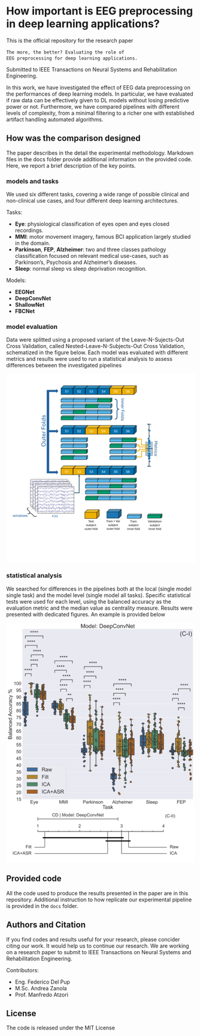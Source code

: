# How important is EEG preprocessing in deep learning applications?

This is the official repository for the research paper 

    The more, the better? Evaluating the role of
    EEG preprocessing for deep learning applications.

Submitted to IEEE Transactions on Neural Systems and Rehabilitation Engineering.

In this work, we have investigated the effect of EEG
data preprocessing on the performances of deep learning models.
In particular, we have evaluated if raw data can be
effectively given to DL models without losing predictive
power or not.
Furthermore, we have compared pipelines with different
levels of complexity, from a minimal filtering to a richer
one with established artifact handling automated algorithms.

## How was the comparison designed

The paper describes in the detail the experimental methodology. 
Markdown files in the docs folder provide additional information
on the provided code.
Here, we report a brief description of the key points.

### models and tasks

We used six different tasks, covering a wide range of possible
clinical and non-clinical use cases,
and four different deep learning architectures.

Tasks:
* **Eye**: physiological classification of eyes open and eyes
  closed recordings.
* **MMI**: motor movement imagery, famous BCI application
  largely studied in the domain.
* **Parkinson**, **FEP**, **Alzheimer**: two and three classes
  pathology classification focused on relevant medical
  use-cases, such as Parkinson’s, Psychosis and Alzheimer’s
  diseases.
* **Sleep**: normal sleep vs sleep deprivation recognition.

Models:
* **EEGNet**
* **DeepConvNet**
* **ShallowNet**
* **FBCNet**

### model evaluation

Data were splitted using a proposed variant of the
Leave-N-Sujects-Out Cross Validation, called 
Nested-Leave-N-Subjects-Out Cross Validation, schematized in
the figure below.
Each model was evaluated with different metrics and results
were used to run a statistical analysis to assess differences
between the investigated pipelines

<img src="Images/NestedKfold4.png"
        alt="Picture"
        width="600"
        style="display: block; margin: 0 auto" />

### statistical analysis

We searched for differences in the pipelines both at the local
(single model single task) and the model level (single model
all tasks).
Specific statistical tests were used for each level, 
using the balanced accuracy as the evaluation metric and the
median value as centrality measure.
Results were presented with dedicated figures. 
An example is provided below

<img src="Images/dcn.png"
        alt="Picture"
        width="500"
        style="display: block; margin: 0 auto" />
<img src="Images/dcn_CD.png"
        alt="Picture"
        width="575"
        style="display: block; margin: 0 auto" />


## Provided code

All the code used to produce the results presented in the paper
are in this repository. Additional instruction to how replicate
our experimental pipeline is provided in the ``docs`` folder.

## Authors and Citation

If you find codes and results useful for your research,
please concider citing our work. It would help us to continue our research.
We are working on a research paper to submit to
IEEE Transactions on Neural Systems and Rehabilitation Engineering.  


Contributors:

- Eng. Federico Del Pup
- M.Sc. Andrea Zanola
- Prof. Manfredo Atzori

## License

The code is released under the MIT License